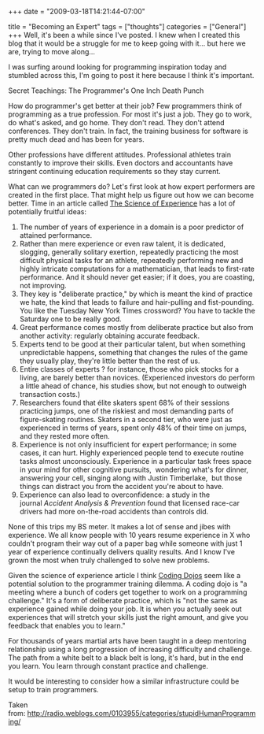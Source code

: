 +++
date = "2009-03-18T14:21:44-07:00"

title = "Becoming an Expert"
tags = ["thoughts"]
categories = ["General"]
+++
Well, it's been a while since I've posted. I knew when I created this blog that it would be a struggle for me to keep going with it... but here we are, trying to move along...

I was surfing around looking for programming inspiration today and stumbled across this, I'm going to post it here because I think it's important.

<span>Secret Teachings: The Programmer's One Inch Death Punch</span>

How do programmer's get better at their job? Few programmers think of programming as a true profession. For most it's just a job. They go to work, do what's asked, and go home. They don't read. They don't attend conferences. They don't train. In fact, the training business for software is pretty much dead and has been for years. 

Other professions have different attitudes. Professional athletes train constantly to improve their skills. Even doctors and accountants have stringent continuing education requirements so they stay current. 

What can we programmers do? Let's first look at how expert performers are created in the first place. That might help us figure out how we can become better. Time in an article called <a href="http://www.time.com/time/health/article/0,8599,1717927-2,00.html">The Science of Experience</a> has a lot of potentially fruitful ideas: 
<ol>
    <li>The number of years of experience in a domain is a poor predictor of attained performance.</li>
    <li>Rather than mere experience or even raw talent, it is dedicated, slogging, generally solitary exertion, repeatedly practicing the most difficult physical tasks for an athlete, repeatedly performing new and highly intricate computations for a mathematician, that leads to first-rate performance. And it should never get easier; if it does, you are coasting, not improving.</li>
    <li>They key is "deliberate practice," by which is meant the kind of practice we hate, the kind that leads to failure and hair-pulling and fist-pounding. You like the Tuesday New York <span>Times</span> crossword? You have to tackle the Saturday one to be really good.</li>
    <li>Great performance comes mostly from deliberate practice but also from another activity: regularly obtaining accurate feedback.</li>
    <li>Experts tend to be good at their particular talent, but when something unpredictable happens, something that changes the rules of the game they usually play, they're little better than the rest of us.</li>
    <li>Entire classes of experts ? for instance, those who pick stocks for a living, are barely better than novices. (Experienced investors do perform a little ahead of chance, his studies show, but not enough to outweigh transaction costs.)</li>
    <li>Researchers found that élite skaters spent 68% of their sessions practicing jumps, one of the riskiest and most demanding parts of figure-skating routines. Skaters in a second tier, who were just as experienced in terms of years, spent only 48% of their time on jumps, and they rested more often.</li>
    <li>Experience is not only insufficient for expert performance; in some cases, it can hurt. Highly experienced people tend to execute routine tasks almost unconsciously. Experience in a particular task frees space in your mind for other cognitive pursuits,  wondering what's for dinner, answering your cell, singing along with Justin Timberlake,  but those things can distract you from the accident you're about to have.</li>
    <li>Experience can also lead to overconfidence: a study in the journal <em>Accident Analysis &amp; Prevention</em> found that licensed race-car drivers had more on-the-road accidents than controls did.</li>
</ol>
None of this trips my BS meter. It makes a lot of sense and jibes with experience. We all know people with 10 years resume experience in X who couldn't program their way out of a paper bag while someone with just 1 year of experience continually delivers quality results. And I know I've grown the most when truly challenged to solve new problems. 

Given the science of experience article I think <a href="http://codingdojo.org/">Coding Dojos</a> seem like a potential solution to the programmer training dilemma. A coding dojo is "a meeting where a bunch of coders get together to work on a programming challenge." It's a form of deliberate practice, which is "not the same as experience gained while doing your job. It is when you actually seek out experiences that will stretch your skills just the right amount, and give you feedback that enables you to learn."

For thousands of years martial arts have been taught in a deep mentoring relationship using a long progression of increasing difficulty and challenge. The path from a white belt to a black belt is long, it's hard, but in the end you learn. You learn through constant practice and challenge. 

It would be interesting to consider how a similar infrastructure could be setup to train programmers.

Taken from: <a href="http://radio.weblogs.com/0103955/categories/stupidHumanProgramming/">http://radio.weblogs.com/0103955/categories/stupidHumanProgramming/</a>
